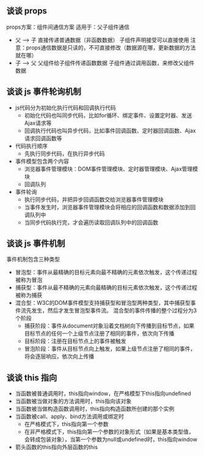 ## 谈谈 props
props方案：组件间通信方案
  适用于：父子组件通信
  - 父 --> 子 
    直接传递普通数据（非函数数据）
    子组件声明接受可以直接使用
    注意：props通信数据是只读的，不可直接修改（数据源在哪，更新数据的方法就在哪）
  - 子 --> 父
    父组件给子组件传递函数数据
    子组件通过调用函数，来修改父组件数据

## 谈谈 js 事件轮询机制
- js代码分为初始化执行代码和回调执行代码
  - 初始化代码也叫同步代码，比如for循环、绑定事件、设置定时器、发送Ajax请求等
  - 回调执行代码也叫异步代码，比如事件回调函数、定时器回调函数、Ajax请求回调函数等
- 代码执行顺序
  - 先执行同步代码，在执行异步代码
- 事件模型包含两个内容
  - 浏览器事件管理模块：DOM事件管理模块、定时器管理模块、Ajax管理模块
  - 回调队列
- 事件轮询
  - 执行同步代码，并把异步回调函数交给浏览器事件管理模块
  - 当事件发生时，浏览器事件管理模块会将相应的回调函数和数据添加到回调队列中
  - 当同步代码执行完，才会遍历读取回调队列中的回调函数

## 谈谈 js 事件机制
事件机制包含三种类型
- 冒泡型：事件从最精确的目标元素向最不精确的元素依次触发，这个传递过程被称为冒泡
- 捕获型：事件从最不精确的元素向最精确的目标元素依次触发，这个传递过程被称为捕获
- 混合型：W3C的DOM事件模型支持捕获型和冒泡型两种类型，其中捕获型事件流先发生，然后才发生冒泡型事件流。
  混合型的事件传播的整个过程分为3个阶段
  - 捕获阶段：事件从document对象沿着文档树向下传播到目标节点，如果目标节点的任何一个上级节点注册了相同的事件，依次向下传播
  - 目标阶段：注册在目标节点上的事件被触发
  - 冒泡阶段：事件从目标节点向上触发，如果上级节点注册了相同的事件，将会逐层响应，依次向上传播 

## 谈谈 this 指向
- 当函数被普通调用时，this指向window，在严格模型下this指向undefined
- 当函数被当做对象的方法调用时，this指向该对象
- 当函数被当做构造函数调用时，this指向构造函数所创建的那个实例
- 当函数被call、apply、bind方法调用或绑定时
  - 在严格模式下，this指向第一个参数
  - 在非严格模式下，this指向第一个参数的对象形式（如果是基本类型值，会转成包装对象），当第一个参数为null或undefined时，this指向window
- 箭头函数的this指向外层函数的this